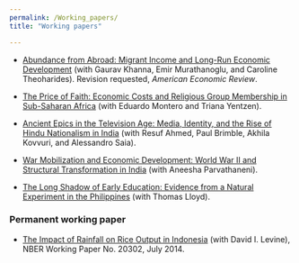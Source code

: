 ```yaml
---
permalink: /Working_papers/
title: "Working papers"

---
```



<!-- ======================================================= -->

* [Abundance from Abroad: Migrant Income and Long-Run Economic Development](/deanyang/files/workingpapers/khanna-murathanoglu-theoharides-yang-2024-abundance-from-abroad.pdf) (with Gaurav Khanna, Emir Murathanoglu, and Caroline Theoharides). Revision requested, _American Economic Review_. 

* [The Price of Faith: Economic Costs and Religious Group Membership in Sub-Saharan Africa](/deanyang/files/workingpapers/montero-yang-yentzen-2025-price-of-faith.pdf) (with Eduardo Montero and Triana Yentzen).

* [Ancient Epics in the Television Age: Media, Identity, and the Rise of Hindu Nationalism in India](/deanyang/files/workingpapers/ahmed-brimble-kovvuri-saia-yang-2025-ancient-epics.pdf)  (with Resuf Ahmed, Paul Brimble, Akhila Kovvuri, and Alessandro Saia).

* [War Mobilization and Economic Development: World War II and Structural Transformation in India](/deanyang/files/workingpapers/parvathaneni-yang-2024-war-mobilization-india.pdf) (with Aneesha Parvathaneni).

* [The Long Shadow of Early Education: Evidence from a Natural Experiment in the Philippines](/deanyang/files/workingpapers/lloyd-yang-2024-long-shadow.pdf) (with Thomas Lloyd).


<!-- /////////////// -->
### Permanent working paper


* [The Impact of Rainfall on Rice Output in Indonesia](http://www.nber.org/papers/w20302) (with David I. Levine), NBER Working Paper No. 20302, July 2014.